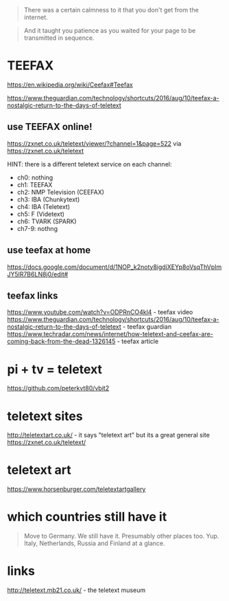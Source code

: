 > There was a certain calmness to it that you don't get from the internet.

> And it taught you patience as you waited for your page to be transmitted in sequence.

# TEEFAX

https://en.wikipedia.org/wiki/Ceefax#Teefax

https://www.theguardian.com/technology/shortcuts/2016/aug/10/teefax-a-nostalgic-return-to-the-days-of-teletext

## use TEEFAX online!

https://zxnet.co.uk/teletext/viewer/?channel=1&page=522
via https://zxnet.co.uk/teletext

HINT: there is a different teletext service on each channel:
- ch0: nothing
- ch1: TEEFAX
- ch2: NMP Television (CEEFAX)
- ch3: IBA (Chunkytext)
- ch4: IBA (Teletext)
- ch5: F (Videtext)
- ch6: TVARK (SPARK)
- ch7-9: nothng

## use teefax at home

https://docs.google.com/document/d/1NOP_k2noty8igdiXEYp8oVsqThVpImJY5lR7B6LN8j0/edit#

## teefax links

https://www.youtube.com/watch?v=ODPRnCO4kl4 - teefax video
https://www.theguardian.com/technology/shortcuts/2016/aug/10/teefax-a-nostalgic-return-to-the-days-of-teletext - teefax guardian
https://www.techradar.com/news/internet/how-teletext-and-ceefax-are-coming-back-from-the-dead-1326145 - teefax article


# pi + tv = teletext
https://github.com/peterkvt80/vbit2




# teletext sites

http://teletextart.co.uk/ - it says "teletext art" but its a great general site
https://zxnet.co.uk/teletext/




# teletext art


https://www.horsenburger.com/teletextartgallery

# which countries still have it 

> Move to Germany. We still have it. Presumably other places too.
> Yup. Italy, Netherlands, Russia and Finland at a glance.

# links

http://teletext.mb21.co.uk/ - the teletext museum

